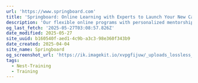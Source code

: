 ```yaml
---
url: 'https://www.springboard.com'
title: 'Springboard: Online Learning with Experts to Launch Your New Career'
description: 'Our flexible online programs with personalized mentorship and career coaching give you the confidence to build skills through real-world projects and get hired—guaranteed. Learn cybersecurity, data analytics, software engineering, data science, and UI/UX design, all with AI learning units.'
og_last_fetch: '2025-05-27T03:08:57.826Z'
date_modified: 2025-05-27
site_uuid: b160540f-aed1-4c9b-a3c3-98e360f343b9
date_created: 2025-04-04
site_name: Springboard
og_screenshot_url: 'https://ik.imagekit.io/xvpgfijuw/_uploads_lossless_screenshots_20250527_Springboard_og_screenshot.jpeg'
tags:
  - Nest-Training
  - Training
---
```


